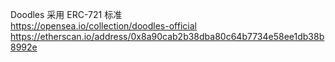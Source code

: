 Doodles 采用 ERC-721 标准  
https://opensea.io/collection/doodles-official  
https://etherscan.io/address/0x8a90cab2b38dba80c64b7734e58ee1db38b8992e  
